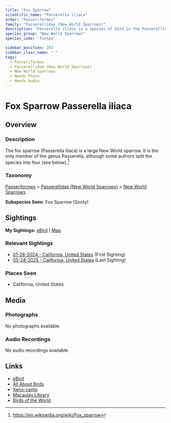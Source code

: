 ```yaml
---
title: "Fox Sparrow"
scientific_name: "Passerella iliaca"
order: "Passeriformes"
family: "Passerellidae (New World Sparrows)"
description: "Passerella iliaca is a species of bird in the Passerellidae (New World Sparrows) family. It has been observed 8 times."
species_group: "New World Sparrows"
species_code: "foxspa"

sidebar_position: 203
sidebar_class_name: " "
tags: 
  - Passeriformes
  - Passerellidae (New World Sparrows)
  - New World Sparrows
  - Needs Photo
  - Needs Audio
---
```


# Fox Sparrow <span className='sci_name'>Passerella iliaca</span>

## Overview

### Description
The fox sparrow (Passerella iliaca) is a large New World sparrow. It is the only member of the genus Passerella, although some authors split the species into four (see below).[^1]

[^1]: https://en.wikipedia.org/wiki/Fox_sparrow

### Taxonomy
[Passeriformes](/tags/passeriformes) > [Passerellidae (New World Sparrows)](/tags/passerellidae-new-world-sparrows) > [New World Sparrows](/tags/new-world-sparrows)

**Subspecies Seen**: Fox Sparrow (Sooty)


## Sightings

**My Sightings:** [eBird](https://ebird.org/lifelist?r=world&time=life&spp=foxspa) | [Map](/map?species_code=foxspa)

### Relevant Sightings

* [01-28-2024 - California, United States](https://ebird.org/checklist/S160073236) (First Sighting)
* [05-24-2025 - California, United States](https://ebird.org/checklist/S242211490) (Last Sighting)

### Places Seen

* California, United States



## Media
### Photographs
No photographs available.

### Audio Recordings
No audio recordings available.

## Links
* [eBird](https://ebird.org/species/foxspa) 
* [All About Birds](https://www.allaboutbirds.org/guide/foxspa) 
* [Xeno-canto](https://www.xeno-canto.org/species/passerella-iliaca) 
* [Macaulay Library](https://search.macaulaylibrary.org/catalog?taxonCode=foxspa&sort=rating_rank_desc)
* [Birds of the World](https://birdsoftheworld.org/bow/species/foxspa)
